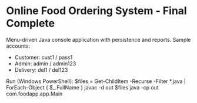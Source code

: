 # Online Food Ordering System - Final Complete

Menu-driven Java console application with persistence and reports.
Sample accounts:
- Customer: cust1 / pass1
- Admin: admin / admin123
- Delivery: del1 / del123

Run (Windows PowerShell):
$files = Get-ChildItem -Recurse -Filter *.java | ForEach-Object { $_.FullName }
javac -d out $files
java -cp out com.foodapp.app.Main
